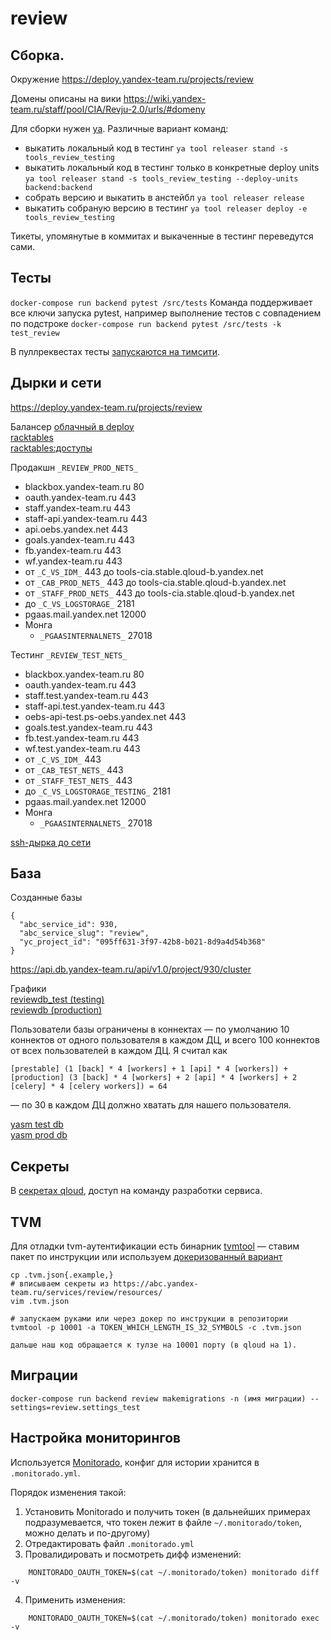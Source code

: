 # review

## Сборка.  
Окружение https://deploy.yandex-team.ru/projects/review 

Домены описаны на вики https://wiki.yandex-team.ru/staff/pool/CIA/Revju-2.0/urls/#domeny

Для сборки нужен [ya](https://wiki.yandex-team.ru/yatool/).
Различные вариант команд:
  * выкатить локальный код в тестинг
  `ya tool releaser stand -s tools_review_testing`
  * выкатить локальный код в тестинг только в конкретные deploy units
  `ya tool releaser stand -s tools_review_testing --deploy-units backend:backend`
  * собрать версию и выкатить в анстейбл
  `ya tool releaser release`
  * выкатить собраную версию в тестинг
  `ya tool releaser deploy -e tools_review_testing`
  
Тикеты, упомянутые в коммитах и выкаченные в тестинг переведутся сами.

## Тесты
`docker-compose run backend pytest /src/tests`
Команда поддерживает все ключи запуска pytest, например выполнение тестов с совпадением по подстроке
`docker-compose run backend pytest /src/tests -k test_review`

В пуллреквестах тесты [запускаются на тимсити](https://teamcity.yandex-team.ru/viewType.html?buildTypeId=Tools_Applications_Review_ReviewBackendTests).

## Дырки и сети
https://deploy.yandex-team.ru/projects/review


Балансер
[облачный в deploy](https://nanny.yandex-team.ru/ui/#/awacs/namespaces/list/review.yandex-team.ru/show/)  
[racktables](https://racktables.yandex-team.ru/index.php?page=ipvs&tab=default&vs_id=3348)  
[racktables:доступы](https://racktables.yandex-team.ru/index.php?page=services&tab=vperms#vs-3348) 


Продакшн `_REVIEW_PROD_NETS_`
  * blackbox.yandex-team.ru 80
  * oauth.yandex-team.ru 443
  * staff.yandex-team.ru 443
  * staff-api.yandex-team.ru 443
  * api.oebs.yandex.net 443
  * goals.yandex-team.ru 443
  * fb.yandex-team.ru 443
  * wf.yandex-team.ru 443
  * от `_C_VS_IDM_` 443 до tools-cia.stable.qloud-b.yandex.net
  * от `_CAB_PROD_NETS_` 443 до tools-cia.stable.qloud-b.yandex.net
  * от `_STAFF_PROD_NETS_` 443 до tools-cia.stable.qloud-b.yandex.net
  * до `_C_VS_LOGSTORAGE_` 2181
  * pgaas.mail.yandex.net 12000
  * Монга
    - `_PGAASINTERNALNETS_` 27018 

Тестинг `_REVIEW_TEST_NETS_`
  * blackbox.yandex-team.ru 80
  * oauth.yandex-team.ru 443
  * staff.test.yandex-team.ru 443
  * staff-api.test.yandex-team.ru 443
  * oebs-api-test.ps-oebs.yandex.net 443
  * goals.test.yandex-team.ru 443
  * fb.test.yandex-team.ru 443
  * wf.test.yandex-team.ru 443
  * от `_C_VS_IDM_` 443
  * от `_CAB_TEST_NETS_` 443
  * от `_STAFF_TEST_NETS_` 443
  * до `_C_VS_LOGSTORAGE_TESTING_` 2181
  * pgaas.mail.yandex.net 12000
  * Монга
    - `_PGAASINTERNALNETS_` 27018


[ssh-дырка до сети](https://puncher.yandex-team.ru/?id=590adc830d0795b000537a30)

## База
Созданные базы
```(json)
{
  "abc_service_id": 930,
  "abc_service_slug": "review",
  "yc_project_id": "095ff631-3f97-42b8-b021-8d9a4d54b368"
}
```
https://api.db.yandex-team.ru/api/v1.0/project/930/cluster

Графики  
[reviewdb_test (testing)](https://api.db.yandex-team.ru/api/v1.0/project/930/cluster/7a2094d7-a208-4a3d-9e61-cafa437b7e92/charts)  
[reviewdb (production)](https://api.db.yandex-team.ru/api/v1.0/project/930/cluster/22a22b66-313f-418c-a799-7128fd3497e4/charts)

Пользователи базы ограничены в коннектах — по умолчанию 10 коннектов от одного пользователя в каждом ДЦ, и всего 100 коннектов от всех пользователей в каждом ДЦ.
Я считал как 
```
[prestable] (1 [back] * 4 [workers] + 1 [api] * 4 [workers]) + 
[production] (3 [back] * 4 [workers] + 2 [api] * 4 [workers] + 2 [celery] * 4 [celery workers]) = 64 
```
— по 30 в каждом ДЦ должно хватать для нашего пользователя.

[yasm test db](https://yasm.yandex-team.ru/template/panel/dbaas_postgres_metrics/cid=7a2094d7-a208-4a3d-9e61-cafa437b7e92;dbname=reviewdb_test)  
[yasm prod db](https://yasm.yandex-team.ru/template/panel/dbaas_postgres_metrics/cid=22a22b66-313f-418c-a799-7128fd3497e4;dbname=reviewdb)


## Секреты
В [секретах qloud](https://platform.yandex-team.ru/secrets), 
доступ на команду разработки сервиса. 

## TVM
Для отладки tvm-аутентификации есть бинарник 
[tvmtool](https://wiki.yandex-team.ru/passport/tvm2/qloud/)
— ставим пакет по инструкции или
используем [докеризованный вариант](https://github.yandex-team.ru/tools/tvmtool-docker) 
```
cp .tvm.json{.example,}
# вписываем секреты из https://abc.yandex-team.ru/services/review/resources/
vim .tvm.json  

# запускаем руками или через докер по инструкции в репозитории
tvmtool -p 10001 -a TOKEN_WHICH_LENGTH_IS_32_SYMBOLS -c .tvm.json

дальше наш код обращается к тулзе на 10001 порту (в qloud на 1).
```
## Миграции
`docker-compose run backend review makemigrations -n (имя миграции) --settings=review.settings_test`


## Настройка мониторингов
Используется [Monitorado](https://a.yandex-team.ru/arc/trunk/arcadia/frontend/packages/monitorado/README.md#getting-started), конфиг для истории хранится в `.monitorado.yml`.

Порядок изменения такой:
1) Установить Monitorado и получить токен (в дальнейших примерах подразумевается, что токен лежит в файле `~/.monitorado/token`, можно делать и по-другому)
2) Отредактировать файл `.monitorado.yml`
3) Провалидировать и посмотреть дифф изменений:
```
    MONITORADO_OAUTH_TOKEN=$(cat ~/.monitorado/token) monitorado diff -v
```
4) Применить изменения:
```
    MONITORADO_OAUTH_TOKEN=$(cat ~/.monitorado/token) monitorado exec -v
```
